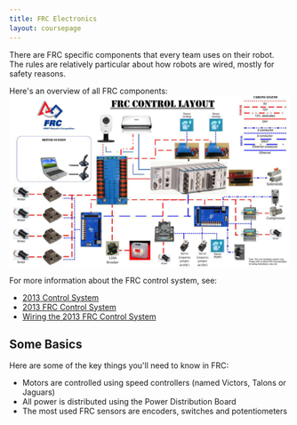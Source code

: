 ```yaml
---
title: FRC Electronics
layout: coursepage
---
```


There are FRC specific components that every team uses on their robot. The rules are relatively particular about how robots are wired, mostly for safety reasons.

Here's an overview of all FRC components:
![](/img/frc-control-system.jpg)

For more information about the FRC control system, see:

- [2013 Control System](http://www.usfirst.org/roboticsprograms/frc/2013-Control-System)
- [2013 FRC Control System](http://wpilib.screenstepslive.com/s/3120)
- [Wiring the 2013 FRC Control System](http://wpilib.screenstepslive.com/s/3120/m/8559/l/92626-wiring-the-2013-frc-control-system)

## Some Basics
Here are some of the key things you'll need to know in FRC:

- Motors are controlled using speed controllers (named Victors, Talons or Jaguars)
- All power is distributed using the Power Distribution Board
- The most used FRC sensors are encoders, switches and potentiometers
